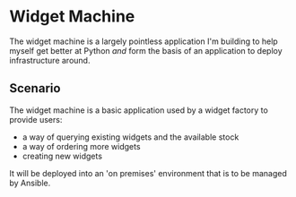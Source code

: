 # Widget Machine

The widget machine is a largely pointless application I'm building to help myself get better at Python _and_ form the basis of an application to deploy infrastructure around.  

## Scenario

The widget machine is a basic application used by a widget factory to provide users:  
* a way of querying existing widgets and the available stock
* a way of ordering more widgets
* creating new widgets

It will be deployed into an 'on premises' environment that is to be managed by Ansible.
